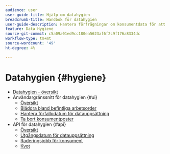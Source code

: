 ```yaml
---
audience: user
user-guide-title: Hjälp om datahygien
breadcrumb-title: Handbok för datahygien
user-guide-description: Hantera förfrågningar om konsumentdata för att följa juridiska sekretessregler som GDPR och CCPA.
feature: Data Hygiene
source-git-commit: c5a09a01ed9cc180ea5623af6f2c9f176a8334dc
workflow-type: tm+mt
source-wordcount: '49'
ht-degree: 4%

---
```



# Datahygien {#hygiene}

* [Datahygien - översikt](./home.md)
* Användargränssnitt för datahygien {#ui}
   * [Översikt](./ui/overview.md)
   * [Bläddra bland befintliga arbetsorder](./ui/browse.md)
   * [Hantera förfallodatum för datauppsättning](./ui/dataset-expiration.md)
   * [Ta bort konsumentposter](./ui/delete-consumer.md)
* API för datahygien {#api}
   * [Översikt](./api/overview.md)
   * [Utgångsdatum för datauppsättning](./api/dataset-expiration.md)
   * [Raderingsjobb för konsument](./api/workorder.md)
   * [Kvot](./api/quota.md)

